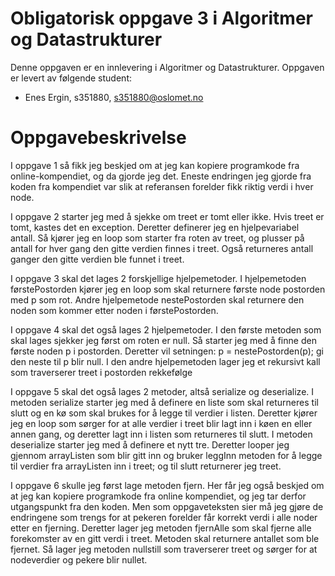 # Obligatorisk oppgave 3 i Algoritmer og Datastrukturer

Denne oppgaven er en innlevering i Algoritmer og Datastrukturer. 
Oppgaven er levert av følgende student:
* Enes Ergin, s351880, s351880@oslomet.no


# Oppgavebeskrivelse

I oppgave 1 så fikk jeg beskjed om at jeg kan kopiere programkode fra online-kompendiet, og da gjorde jeg det. Eneste endringen jeg gjorde fra koden fra kompendiet var slik at referansen forelder fikk riktig verdi i hver node.

I oppgave 2 starter jeg med å sjekke om treet er tomt eller ikke. Hvis treet er tomt, kastes det en exception. Deretter definerer jeg en hjelpevariabel antall. Så kjører jeg en loop som starter fra roten av treet, og plusser på antall for hver gang den gitte verdien finnes i treet. Også returneres antall ganger den gitte verdien ble funnet i treet.

I oppgave 3 skal det lages 2 forskjellige hjelpemetoder. I hjelpemetoden førstePostorden kjører jeg en loop som skal returnere første node postorden med p som rot. Andre hjelpemetode nestePostorden skal returnere den noden som kommer etter noden i førstePostorden. 

I oppgave 4 skal det også lages 2 hjelpemetoder. I den første metoden som skal lages sjekker jeg først om roten er null. Så starter jeg med å finne den første noden p i postorden. Deretter vil setningen: p = nestePostorden(p); gi den neste til p blir null. I den andre hjelpemetoden lager jeg et rekursivt kall som traverserer treet i postorden rekkefølge

I oppgave 5 skal det også lages 2 metoder, altså serialize og deserialize. I metoden serialize starter jeg med å definere en liste som skal returneres til slutt og en kø som skal brukes for å legge til verdier i listen. Deretter kjører jeg en loop som sørger for at alle verdier i treet blir lagt inn i køen en eller annen gang, og deretter lagt inn i listen som returneres til slutt. I metoden deserialize starter jeg med å definere et nytt tre. Deretter looper jeg gjennom arrayListen som blir gitt inn og bruker leggInn metoden for å legge til verdier fra arrayListen inn i treet; og til slutt returnerer jeg treet.

I oppgave 6 skulle jeg først lage metoden fjern. Her får jeg også beskjed om at jeg kan kopiere programkode fra online kompendiet, og jeg tar derfor utgangspunkt fra den koden. Men som oppgaveteksten sier må jeg gjøre de endringene som trengs for at pekeren forelder får korrekt verdi i alle noder etter en fjerning. Deretter lager jeg metoden fjernAlle som skal fjerne alle forekomster av en gitt verdi i treet. Metoden skal returnere antallet som ble fjernet. Så lager jeg metoden nullstill som traverserer treet og sørger for at nodeverdier og pekere blir nullet. 


